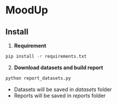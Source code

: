 # MoodUp

## Install  

1. **Requirement**
```zsh
pip install -r requirements.txt
```

2. **Download datasets and build report**
```zsh
python report_datasets.py
```
- Datasets will be saved in $datasets$ folder 
- Reports will be saved in $reports$ folder 